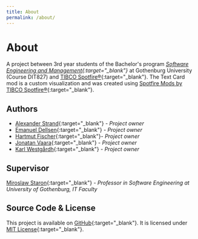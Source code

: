 ```yaml
---
title: About
permalink: /about/
---
```


# About

A project between 3rd year students of the Bachelor's program *[Software Engineering and Management](https://www.gu.se/en/study-gothenburg/software-engineering-and-management-bachelors-programme-n1sof){:target="_blank"}* at Gothenburg University (Course DIT827) and [TIBCO Spotfire®](https://www.tibco.com/products/tibco-spotfire){:target="_blank"}.
The Text Card mod is a custom visualization and was created using [Spotfire Mods by TIBCO Spotfire®](https://tibcosoftware.github.io/spotfire-mods/){:target="_blank"}.

## Authors

* [Alexander Strand](https://github.com/strand93){:target="_blank"} - *Project owner*
* [Emanuel Dellsen](https://github.com/EmanuelDellsen){:target="_blank"} - *Project owner*
* [Hartmut Fischer](https://github.com/HarFis){:target="_blank"}- *Project owner*
* [Jonatan Vaara](https://github.com/JonatanVaara){:target="_blank"} - *Project owner*
* [Karl Westgårdh](https://github.com/Synoecism){:target="_blank"} - *Project owner*

## Supervisor

[Miroslaw Staron](https://www.gu.se/en/about/find-staff/miroslawstaron){:target="_blank"} - *Professor in Software Engineering at University of Gothenburg, IT Faculty*

## Source Code & License

This project is available on [GitHub](https://github.com/hajke-gu/text-mod/){:target="_blank"}. It is licensed under [MIT License](https://en.wikipedia.org/wiki/MIT_License){:target="_blank"}.
